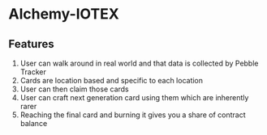 # Alchemy-IOTEX

## Features
1. User can walk around in real world and that data is collected by Pebble Tracker
2. Cards are location based and specific to each location
3. User can then claim those cards
4. User can craft next generation card using them which are inherently rarer
5. Reaching the final card and burning it gives you a share of contract balance
